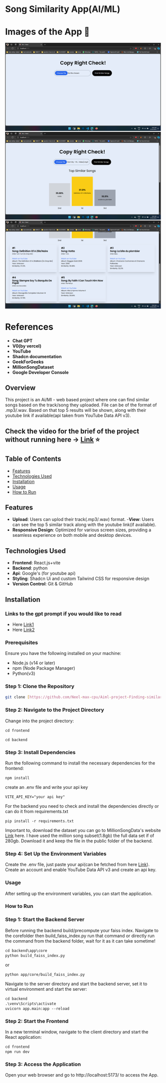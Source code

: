 # Song Similarity App(AI/ML)

# Images of the App :memo:
![Image 1](https://github.com/Neel-max-cpu/Aiml-project-Finding-similar-song/blob/main/public/1.png?raw=true)
![Image 2](https://github.com/Neel-max-cpu/Aiml-project-Finding-similar-song/blob/main/public/2.png?raw=true)
![Image 3](https://github.com/Neel-max-cpu/Aiml-project-Finding-similar-song/blob/main/public/3.png?raw=true)


# References
- **Chat GPT**
- **V0(by vercel)**
- **YouTube**
- **Shadcn documentation**
- **GeekForGeeks**
- **MillionSongDataset**
- **Google Developer Console**

## Overview
This project is an Ai/Ml - web based project where one can find similar songs based on the track/song they uploaded. File can be of the
format of .mp3/.wav.
Based on that top 5 results will be shown, along with their youtube link if available(api taken from YouTube Data API v3).

## Check the video for the brief of the project without running here  -> [Link]() ⭐

## Table of Contents
- [Features](#features)
- [Technologies Used](#technologies-used)
- [Installation](#installation)
- [Usage](#usage)
- [How to Run](#how-to-run)

## Features
- **Upload**:  Users can uplod their track(.mp3/.wav) format.
-**View**: Users can see the top 5 similar track along with the youtube link(if available).
- **Responsive Design**: Optimized for various screen sizes, providing a seamless experience on both mobile and desktop devices.

## Technologies Used
- **Frontend**: React.js+vite
- **Backend**: python
- **Api**: Google's (for youtube api)
- **Styling**: Shadcn Ui and custom Tailwind CSS for responsive design
- **Version Control**: Git & GitHub

## Installation

### Links to the gpt prompt if you would like to read
- Here [Link1](https://chatgpt.com/share/675fae47-b860-8008-b477-3984cab59079)
- Here [Link2](https://chatgpt.com/share/675fae93-71c0-8008-9361-cc5d572e1692)

### Prerequisites
Ensure you have the following installed on your machine:
- Node.js (v14 or later)
- npm (Node Package Manager)
- Python(v3)

### Step 1: Clone the Repository
```bash
git clone [https://github.com/Neel-max-cpu/Aiml-project-Finding-similar-song.git](https://github.com/Neel-max-cpu/AdminDashboard.git)
```

### Step 2: Navigate to the Project Directory
Change into the project directory:
```
cd frontend
```

```
cd backend
```

### Step 3: Install Dependencies
Run the following command to install the necessary dependencies for the frontend:
```
npm install
```
create an .env file and write your api key
```
VITE_API_KEY="your api key"
```

For the backend you need to check and install the dependencies directly or can do it from requirements.txt
```
pip install -r requirements.txt
```

Important to, download the dataset you can go to MillionSongData's website [Link](http://millionsongdataset.com/) here.
I have used the million song subset(1.8gb) the full data set if of 280gb. Download it and keep the file in the public folder of the backend.

### Step 4: Set Up the Environment Variables
Create the .env file, just paste your api(can be fetched from here [Link](https://console.cloud.google.com/apis/dashboard)).
Create an account and enable YouTube Data API v3 and create an api key.


### Usage
After setting up the environment variables, you can start the application.


### How to Run
### Step 1: Start the Backend Server
Before running the backend build/precompute your faiss index.
Navigate to the corefolder then build_faiss_index.py run that command or directly run the command from the backend folder, wait for it as it can take sometime!
```
cd backend\app\core
python build_faiss_index.py
```
or

```
python app/core/build_faiss_index.py

```

Navigate to the server directory and start the backend server, set it to virtual environment and start the server:
```
cd backend
.\venv\Scripts\activate
uvicorn app.main:app --reload
```

### Step 2: Start the Frontend
In a new terminal window, navigate to the client directory and start the React application:
```
cd frontend
npm run dev
```

### Step 3: Access the Application
Open your web browser and go to http://localhost:5173/ to access the App.